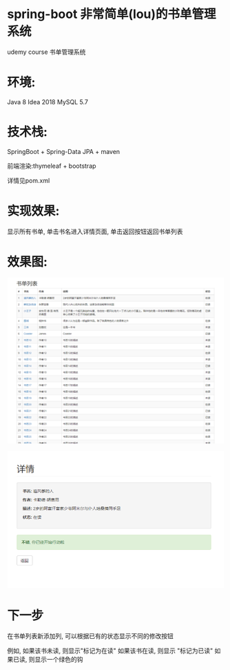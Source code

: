 # spring-boot 非常简单(lou)的书单管理系统
udemy course 书单管理系统

# 环境:
Java 8 Idea 2018 MySQL 5.7

# 技术栈:
SpringBoot + Spring-Data JPA + maven 

前端渲染:thymeleaf + bootstrap

详情见pom.xml


# 实现效果: 
显示所有书单, 单击书名进入详情页面, 单击返回按钮返回书单列表

# 效果图:
![image](images/show1.png)


![image](images/show2.png)

# 下一步
在书单列表新添加列, 可以根据已有的状态显示不同的修改按钮

例如, 如果该书未读, 则显示"标记为在读"
     如果该书在读, 则显示 "标记为已读"
     如果已读, 则显示一个绿色的钩
